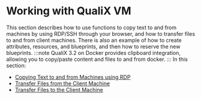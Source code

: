 # Working with QualiX VM

This section describes how to use functions to copy text to and from machines by using RDP/SSH through your browser, and how to transfer files to and from client machines. There is also an example of how to create attributes, resources, and blueprints, and then how to reserve the new blueprints.
:::note
QualiX 3.2 on Docker provides clipboard integration, allowing you to copy/paste content and files to and from docker.
:::
In this section:

- [Copying Text to and from Machines using RDP](./copy-paste-text.md)
- [Transfer Files from the Client Machine](./transfer-files-from-client-machine.md)
- [Transfer Files to the Client Machine](./transfer-files-to-client-machine.md)